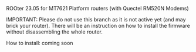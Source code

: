 ROOter 23.05 for MT7621 Platform routers (with Quectel RM520N Modems)

IMPORTANT:
Please do not use this branch as it is not active yet (and may brick your router). There will be an instruction on how to install the firmware without disassembling the whole router.

How to install:
coming soon
